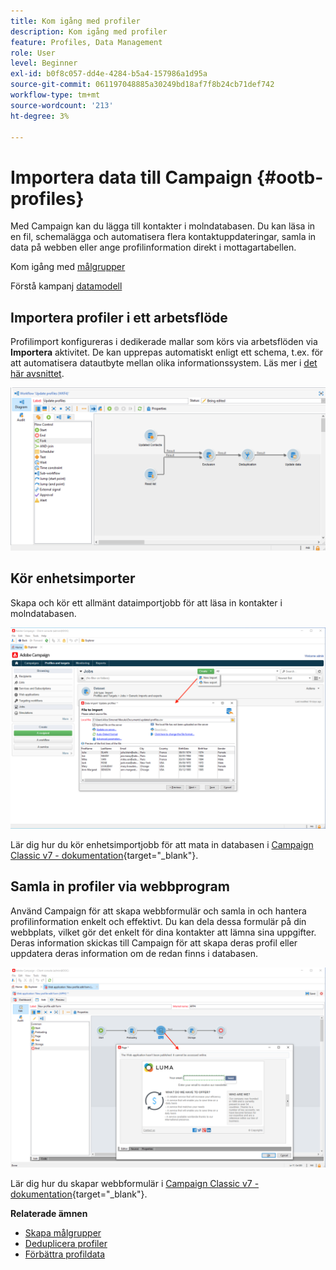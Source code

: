 ```yaml
---
title: Kom igång med profiler
description: Kom igång med profiler
feature: Profiles, Data Management
role: User
level: Beginner
exl-id: b0f8c057-dd4e-4284-b5a4-157986a1d95a
source-git-commit: 061197048885a30249bd18af7f8b24cb71def742
workflow-type: tm+mt
source-wordcount: '213'
ht-degree: 3%

---
```


# Importera data till Campaign {#ootb-profiles}

Med Campaign kan du lägga till kontakter i molndatabasen. Du kan läsa in en fil, schemalägga och automatisera flera kontaktuppdateringar, samla in data på webben eller ange profilinformation direkt i mottagartabellen.

Kom igång med [målgrupper](audiences.md)

Förstå kampanj [datamodell](../dev/datamodel.md)

## Importera profiler i ett arbetsflöde

Profilimport konfigureras i dedikerade mallar som körs via arbetsflöden via **Importera** aktivitet. De kan upprepas automatiskt enligt ett schema, t.ex. för att automatisera datautbyte mellan olika informationssystem. Läs mer i [det här avsnittet](../../automation/workflow/recurring-import-workflow.md).

![](assets/import-wf.png)


## Kör enhetsimporter

Skapa och kör ett allmänt dataimportjobb för att läsa in kontakter i molndatabasen.

![](assets/new-import.png)

Lär dig hur du kör enhetsimportjobb för att mata in databasen i [Campaign Classic v7 - dokumentation](https://experienceleague.adobe.com/docs/campaign-classic/using/getting-started/importing-and-exporting-data/generic-imports-exports/about-generic-imports-exports.html){target="_blank"}.

## Samla in profiler via webbprogram

Använd Campaign för att skapa webbformulär och samla in och hantera profilinformation enkelt och effektivt. Du kan dela dessa formulär på din webbplats, vilket gör det enkelt för dina kontakter att lämna sina uppgifter. Deras information skickas till Campaign för att skapa deras profil eller uppdatera deras information om de redan finns i databasen.

![](assets/web-form-page.png)

Lär dig hur du skapar webbformulär i [Campaign Classic v7 - dokumentation](https://experienceleague.adobe.com/docs/campaign-classic/using/designing-content/web-forms/about-web-forms.html){target="_blank"}.

**Relaterade ämnen**

* [Skapa målgrupper](audiences.md)
* [Deduplicera profiler](../../automation/workflow/deduplication-merge.md)
* [Förbättra profildata](../../automation/workflow/enrich-data.md)
